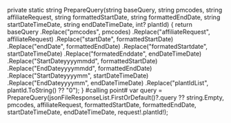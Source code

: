 private static string PrepareQuery(string baseQuery, string pmcodes, string affiliateRequest, string formattedStartDate,
  string formattedEndDate, string startDateTimeDate, string endDateTimeDate, int? plantId)
{
    return baseQuery
    .Replace("pmcodes", pmcodes)
     .Replace("affiliateRequest", affiliateRequest)
     .Replace("startDate", formattedStartDate)
     .Replace("endDate", formattedEndDate)
     .Replace("formatedStartdate", startDateTimeDate)
     .Replace("formatedEnddate", endDateTimeDate)
     .Replace("StartDateyyyymmdd", formattedStartDate)
     .Replace("EndDateyyyymmdd", formattedEndDate)
     .Replace("StartDateyyyymm", startDateTimeDate)
     .Replace("EndDateyyyymm", endDateTimeDate)
     .Replace("plantIdList", plantId.ToString() ?? "0");
}
#calling point#
    var query = PrepareQuery(jsonFileResponseList.FirstOrDefault()?.query ?? string.Empty, pmcodes, affiliateRequest,
formattedStartDate, formattedEndDate, startDateTimeDate, endDateTimeDate, request!.plantId!);
